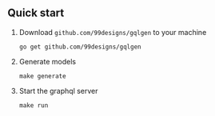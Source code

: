 ## Quick start
1. Download `github.com/99designs/gqlgen` to your machine

       go get github.com/99designs/gqlgen

2. Generate models

       make generate

3. Start the graphql server

       make run
